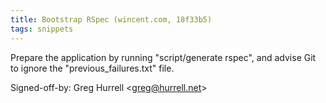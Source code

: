 ```yaml
---
title: Bootstrap RSpec (wincent.com, 18f33b5)
tags: snippets
---
```


Prepare the application by running "script/generate rspec", and advise Git to ignore the "previous_failures.txt" file.

Signed-off-by: Greg Hurrell &lt;greg@hurrell.net&gt;
